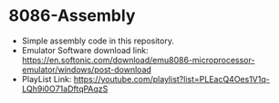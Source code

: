 # 8086-Assembly
* Simple assembly code in this repository.
* Emulator Software download link: https://en.softonic.com/download/emu8086-microprocessor-emulator/windows/post-download
* PlayList Link: https://youtube.com/playlist?list=PLEacQ4Oes1V1q-LQh9i0O71aDftqPAqzS
